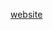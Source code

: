 [website](https://hywebu00.github.io/HyUI_v4.0/lp.html# ':include :type=iframe width=100% height=800px')
